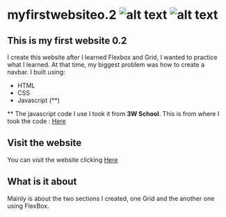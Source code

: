 # myfirstwebsiteo.2 ![alt text](https://img.shields.io/badge/My%20first%20website-0.2-red)  ![alt text](https://img.shields.io/badge/Made%20by-Max-brightgreen)
## This is my first website 0.2
I create this website after I learned Flexbox and Grid, I wanted to practice what I learned. At that time, my biggest problem was how to create a navbar.
I built using:
* HTML
* CSS
* Javascript (**)

** The javascript code I use I took it from **3W School**. This is from where I took the code : [Here](https://www.w3schools.com/howto/howto_js_scroll_to_top.asp)

## Visit the website
You can visit the website clicking [Here](https://myfirstwebsite0-2.netlify.app/)

## What is it about
Mainly is about the two sections I created, one Grid and the another one using FlexBox.
